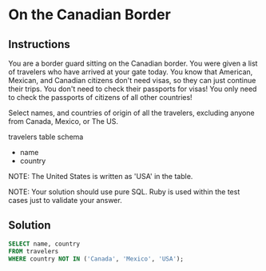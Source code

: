 # On the Canadian Border

## Instructions

You are a border guard sitting on the Canadian border. You were given a list of travelers who have arrived at your gate today. You know that American, Mexican, and Canadian citizens don't need visas, so they can just continue their trips. You don't need to check their passports for visas! You only need to check the passports of citizens of all other countries!

Select names, and countries of origin of all the travelers, excluding anyone from Canada, Mexico, or The US.

travelers table schema

* name
* country

NOTE: The United States is written as 'USA' in the table.

NOTE: Your solution should use pure SQL. Ruby is used within the test cases just to validate your answer.

## Solution

```sql
SELECT name, country
FROM travelers
WHERE country NOT IN ('Canada', 'Mexico', 'USA');
```
